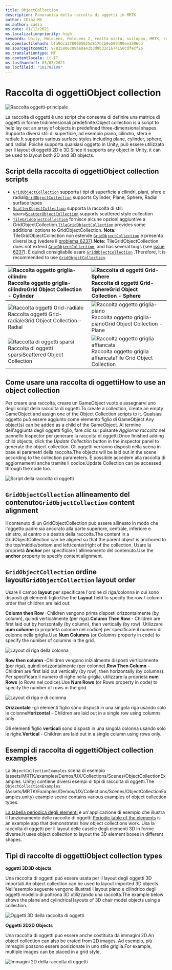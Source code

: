 ```yaml
---
title: ObjectCollection
description: Panoramica della raccolta di oggetti in MRTK
author: CDiaz-MS
ms.author: cadia
ms.date: 01/12/2021
ms.localizationpriority: high
keywords: Unity, HoloLens, HoloLens 2, realtà mista, sviluppo, MRTK, raccolta di oggetti,
ms.openlocfilehash: bfa9dca2780005625d817bcb0e599490ee3306cd
ms.sourcegitcommit: 97815006c09be0a43b3d9b33c1674150cdfecf2b
ms.translationtype: MT
ms.contentlocale: it-IT
ms.lasthandoff: 03/03/2021
ms.locfileid: "101782189"
---
```

# <a name="object-collection"></a><span data-ttu-id="67b0e-104">Raccolta di oggetti</span><span class="sxs-lookup"><span data-stu-id="67b0e-104">Object collection</span></span>

![Raccolta oggetti-principale](../images/object-collection/MRTK_ObjectCollection_Main.jpg)

<span data-ttu-id="67b0e-106">La raccolta di oggetti è uno script che consente di definire una matrice di oggetti in forme tridimensionali predefinite.</span><span class="sxs-lookup"><span data-stu-id="67b0e-106">Object collection is a script to help lay out an array of objects in predefined three-dimensional shapes.</span></span> <span data-ttu-id="67b0e-107">Supporta diversi stili di superficie, ad esempio piano, cilindro, sfera e radiale.</span><span class="sxs-lookup"><span data-stu-id="67b0e-107">It supports various surface styles including plane, cylinder, sphere, and radial.</span></span> <span data-ttu-id="67b0e-108">Poiché supporta qualsiasi oggetto in Unity, può essere utilizzato per il layout di oggetti 2D e 3D.</span><span class="sxs-lookup"><span data-stu-id="67b0e-108">Since it supports any object in Unity, it can be used to layout both 2D and 3D objects.</span></span>

## <a name="object-collection-scripts"></a><span data-ttu-id="67b0e-109">Script della raccolta di oggetti</span><span class="sxs-lookup"><span data-stu-id="67b0e-109">Object collection scripts</span></span>

- <span data-ttu-id="67b0e-110">[`GridObjectCollection`](xref:Microsoft.MixedReality.Toolkit.Utilities.GridObjectCollection) supporta i tipi di superficie a cilindri, piani, sfere e radiali</span><span class="sxs-lookup"><span data-stu-id="67b0e-110">[`GridObjectCollection`](xref:Microsoft.MixedReality.Toolkit.Utilities.GridObjectCollection) supports Cylinder, Plane, Sphere, Radial surface types</span></span>
- <span data-ttu-id="67b0e-111">[`ScatterObjectCollection`](xref:Microsoft.MixedReality.Toolkit.Utilities.ScatterObjectCollection) supporta la raccolta di stili sparsi</span><span class="sxs-lookup"><span data-stu-id="67b0e-111">[`ScatterObjectCollection`](xref:Microsoft.MixedReality.Toolkit.Utilities.ScatterObjectCollection) supports scattered style collection</span></span>  
- <span data-ttu-id="67b0e-112">[`TileGridObjectCollection`](xref:Microsoft.MixedReality.Toolkit.Utilities.TileGridObjectCollection) fornisce alcune opzioni aggiuntive a GridObjectCollection.</span><span class="sxs-lookup"><span data-stu-id="67b0e-112">[`TileGridObjectCollection`](xref:Microsoft.MixedReality.Toolkit.Utilities.TileGridObjectCollection) provides some additional options to GridObjectCollection.</span></span> <span data-ttu-id="67b0e-113">**Nota:** TileGridObjectCollection non estende [`GridObjectCollection`](xref:Microsoft.MixedReality.Toolkit.Utilities.GridObjectCollection) e presenta diversi bug (vedere il [problema 6237](https://github.com/microsoft/MixedRealityToolkit-Unity/issues/6237)).</span><span class="sxs-lookup"><span data-stu-id="67b0e-113">**Note:** TileGridObjectCollection does not extend [`GridObjectCollection`](xref:Microsoft.MixedReality.Toolkit.Utilities.GridObjectCollection), and has several bugs (see [issue 6237](https://github.com/microsoft/MixedRealityToolkit-Unity/issues/6237)).</span></span> <span data-ttu-id="67b0e-114">È quindi consigliabile usare [`GridObjectCollection`](xref:Microsoft.MixedReality.Toolkit.Utilities.GridObjectCollection) .</span><span class="sxs-lookup"><span data-stu-id="67b0e-114">Therefore, it is recommended to use [`GridObjectCollection`](xref:Microsoft.MixedReality.Toolkit.Utilities.GridObjectCollection).</span></span>

|![Raccolta oggetto griglia-cilindro](../images/object-collection/MRTK_ObjectCollectionCylinder.png) <span data-ttu-id="67b0e-116">Raccolta oggetto griglia-cilindro</span><span class="sxs-lookup"><span data-stu-id="67b0e-116">Grid Object Collection - Cylinder</span></span> | ![Raccolta di oggetti Grid-Sphere](../images/object-collection/MRTK_ObjectCollectionSphere.png) <span data-ttu-id="67b0e-118">Raccolta di oggetti Grid-Sphere</span><span class="sxs-lookup"><span data-stu-id="67b0e-118">Grid Object Collection - Sphere</span></span> |
|:--- | :--- |
|![Raccolta oggetti Grid-radiale](../images/object-collection/MRTK_ObjectCollectionRadial.png) <span data-ttu-id="67b0e-120">Raccolta oggetti Grid-radiale</span><span class="sxs-lookup"><span data-stu-id="67b0e-120">Grid Object Collection - Radial</span></span> | ![Raccolta oggetto griglia-piano](../images/object-collection/MRTK_ObjectCollectionPlane.png) <span data-ttu-id="67b0e-122">Raccolta oggetto griglia-piano</span><span class="sxs-lookup"><span data-stu-id="67b0e-122">Grid Object Collection - Plane</span></span> |
|![Raccolta di oggetti sparsi](../images/object-collection/MRTK_ObjectCollectionScattered.png) <span data-ttu-id="67b0e-124">Raccolta di oggetti sparsi</span><span class="sxs-lookup"><span data-stu-id="67b0e-124">Scattered Object Collection</span></span> | ![Raccolta oggetto griglia affiancata](../images/object-collection/MRTK_ObjectCollectionTileGrid.png) <span data-ttu-id="67b0e-126">Raccolta oggetto griglia affiancata</span><span class="sxs-lookup"><span data-stu-id="67b0e-126">Tile Grid Object Collection</span></span> |

## <a name="how-to-use-an-object-collection"></a><span data-ttu-id="67b0e-127">Come usare una raccolta di oggetti</span><span class="sxs-lookup"><span data-stu-id="67b0e-127">How to use an object collection</span></span>

<span data-ttu-id="67b0e-128">Per creare una raccolta, creare un GameObject vuoto e assegnarvi uno degli script della raccolta di oggetti.</span><span class="sxs-lookup"><span data-stu-id="67b0e-128">To create a collection, create an empty GameObject and assign one of the Object Collection scripts to it.</span></span> <span data-ttu-id="67b0e-129">Qualsiasi oggetto può essere aggiunto come elemento figlio di GameObject.</span><span class="sxs-lookup"><span data-stu-id="67b0e-129">Any object(s) can be added as a child of the GameObject.</span></span> <span data-ttu-id="67b0e-130">Al termine dell'aggiunta degli oggetti figlio, fare clic sul pulsante *Aggiorna raccolta* nel pannello Inspector per generare la raccolta di oggetti.</span><span class="sxs-lookup"><span data-stu-id="67b0e-130">Once finished adding child objects, click the *Update Collection* button in the inspector panel to generate the object collection.</span></span> <span data-ttu-id="67b0e-131">Gli oggetti verranno disposti nella scena in base ai parametri della raccolta.</span><span class="sxs-lookup"><span data-stu-id="67b0e-131">The objects will be laid out in the scene according to the collection parameters.</span></span> <span data-ttu-id="67b0e-132">È possibile accedere alla raccolta di aggiornamenti anche tramite il codice.</span><span class="sxs-lookup"><span data-stu-id="67b0e-132">Update Collection can be accessed through the code too.</span></span>

![Script della raccolta di oggetti](../images/object-collection/MRTK_ObjectCollectionScript.png)

## <a name="gridobjectcollection-content-alignment"></a><span data-ttu-id="67b0e-134">`GridObjectCollection` allineamento del contenuto</span><span class="sxs-lookup"><span data-stu-id="67b0e-134">`GridObjectCollection` content alignment</span></span>

<span data-ttu-id="67b0e-135">Il contenuto di un GridObjectCollection può essere allineato in modo che l'oggetto padre sia ancorato alla parte superiore, centrale, inferiore e sinistro, al centro o a destra della raccolta.</span><span class="sxs-lookup"><span data-stu-id="67b0e-135">The content in a GridObjectCollection can be aligned so that the parent object is anchored to the top/middle/bottom and left/center/right of the collection.</span></span> <span data-ttu-id="67b0e-136">Usare la proprietà **Anchor** per specificare l'allineamento del contenuto.</span><span class="sxs-lookup"><span data-stu-id="67b0e-136">Use the **anchor** property to specify content alignment.</span></span>

## <a name="gridobjectcollection-layout-order"></a><span data-ttu-id="67b0e-137">`GridObjectCollection` ordine layout</span><span class="sxs-lookup"><span data-stu-id="67b0e-137">`GridObjectCollection` layout order</span></span>

<span data-ttu-id="67b0e-138">Usare il campo **layout** per specificare l'ordine di riga/colonna in cui sono disposti gli elementi figlio:</span><span class="sxs-lookup"><span data-stu-id="67b0e-138">Use the **Layout** field to specify the row / column order that children are laid out:</span></span>

<span data-ttu-id="67b0e-139">**Column then Row** -Children vengono prima disposti orizzontalmente (by column), quindi verticalmente (per riga).</span><span class="sxs-lookup"><span data-stu-id="67b0e-139">**Column Then Row** - Children are first laid out by horizontally (by column), then vertically (by row).</span></span> <span data-ttu-id="67b0e-140">Utilizzare **num colonne** (o proprietà colonne nel codice) per specificare il numero di colonne nella griglia.</span><span class="sxs-lookup"><span data-stu-id="67b0e-140">Use **Num Columns** (or Columns property in code) to specify the number of columns in the grid.</span></span>

![Layout di riga della colonna](../images/object-collection/MRTK_ColumnThenRow.png)

<span data-ttu-id="67b0e-142">**Row then column** -Children vengono inizialmente disposti verticalmente (per riga), quindi orizzontalmente (per colonne).</span><span class="sxs-lookup"><span data-stu-id="67b0e-142">**Row Then Column** - Children are first laid out vertically (by row), then horizontally (by columns).</span></span> <span data-ttu-id="67b0e-143">Per specificare il numero di righe nella griglia, utilizzare la proprietà **num Rows** (o Rows nel codice).</span><span class="sxs-lookup"><span data-stu-id="67b0e-143">Use **Num Rows** (or Rows property in code) to specify the number of rows in the grid.</span></span>

![Layout di riga e di colonna](../images/object-collection/MRTK_RowThenColumn.png)

<span data-ttu-id="67b0e-145">**Orizzontale** -gli elementi figlio sono disposti in una singola riga usando solo le colonne</span><span class="sxs-lookup"><span data-stu-id="67b0e-145">**Horizontal** - Children are laid out in a single row using columns only</span></span>

<span data-ttu-id="67b0e-146">Gli elementi figlio **verticali** sono disposti in una singola colonna usando solo le righe.</span><span class="sxs-lookup"><span data-stu-id="67b0e-146">**Vertical** - Children are laid out in a single column using rows only.</span></span>

## <a name="object-collection-examples"></a><span data-ttu-id="67b0e-147">Esempi di raccolta di oggetti</span><span class="sxs-lookup"><span data-stu-id="67b0e-147">Object collection examples</span></span>

<span data-ttu-id="67b0e-148">La `ObjectCollectionExamples` scena di esempio (assets/MRTK/examples/Demos/UX/Collections/Scenes/ObjectCollectionExamples. Unity) contiene diversi esempi di tipi di raccolta di oggetti.</span><span class="sxs-lookup"><span data-stu-id="67b0e-148">The `ObjectCollectionExamples` (Assets/MRTK/Examples/Demos/UX/Collections/Scenes/ObjectCollectionExamples.unity) example scene contains various examples of object collection types.</span></span>

<span data-ttu-id="67b0e-149">[La tabella periodica degli elementi](https://github.com/Microsoft/MRDesignLabs_Unity_PeriodicTable) è un'applicazione di esempio che illustra il funzionamento delle raccolte di oggetti.</span><span class="sxs-lookup"><span data-stu-id="67b0e-149">[Periodic table of the elements](https://github.com/Microsoft/MRDesignLabs_Unity_PeriodicTable) is an example app that demonstrates how object collections work.</span></span> <span data-ttu-id="67b0e-150">Usa la raccolta di oggetti per il layout delle caselle degli elementi 3D in forme diverse.</span><span class="sxs-lookup"><span data-stu-id="67b0e-150">It uses object collection to layout the 3D element boxes in different shapes.</span></span>

## <a name="object-collection-types"></a><span data-ttu-id="67b0e-151">Tipi di raccolte di oggetti</span><span class="sxs-lookup"><span data-stu-id="67b0e-151">Object collection types</span></span>

<span data-ttu-id="67b0e-152">**oggetti 3D**</span><span class="sxs-lookup"><span data-stu-id="67b0e-152">**3D objects**</span></span>

<span data-ttu-id="67b0e-153">Una raccolta di oggetti può essere usata per il layout degli oggetti 3D importati.</span><span class="sxs-lookup"><span data-stu-id="67b0e-153">An object collection can be used to layout imported 3D objects.</span></span> <span data-ttu-id="67b0e-154">Nell'esempio seguente vengono illustrati i layout piano e cilindrico degli oggetti modello di poltrona 3D utilizzando una raccolta.</span><span class="sxs-lookup"><span data-stu-id="67b0e-154">The example below shows the plane and cylindrical layouts of 3D chair model objects using a collection.</span></span>

![Oggetti 3D della raccolta di oggetti](../images/object-collection/MRTK_ObjectCollection_3DObjects.jpg)

<span data-ttu-id="67b0e-156">**Oggetti 2D**</span><span class="sxs-lookup"><span data-stu-id="67b0e-156">**2D Objects**</span></span>

<span data-ttu-id="67b0e-157">Una raccolta di oggetti può essere anche costituita da immagini 2D.</span><span class="sxs-lookup"><span data-stu-id="67b0e-157">An object collection can also be crated from 2D images.</span></span> <span data-ttu-id="67b0e-158">Ad esempio, più immagini possono essere posizionate in uno stile griglia.</span><span class="sxs-lookup"><span data-stu-id="67b0e-158">For example, multiple images can be placed in a grid style.</span></span>

![Immagini 2D della raccolta di oggetti](../images/object-collection/MRTK_ObjectCollection_Layout_2DImages.jpg)
